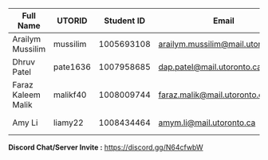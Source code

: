 Full Name | UTORID | Student ID | Email | Best Way to Contact | Discord Username
------------ | ------------ | ------------ | ------------ | ------------ | ------------
Arailym Mussilim | mussilim | 1005693108 | arailym.mussilim@mail.utoronto.ca | insta: @aarai_lymm | arai-mn
Dhruv Patel | pate1636  | 1007958685  | dap.patel@mail.utoronto.ca  | insta: @dp_hoops24  | d-p35
Faraz Kaleem Malik | malikf40 | 1008009744 | faraz.malik@mail.utoronto.ca | 4373332449 | Number.isNaN#3203
Amy Li | liamy22 | 1008434464 | amym.li@mail.utoronto.ca | insta: @amy.llm | ant#5851


**Discord Chat/Server Invite :** https://discord.gg/N64cfwbW
